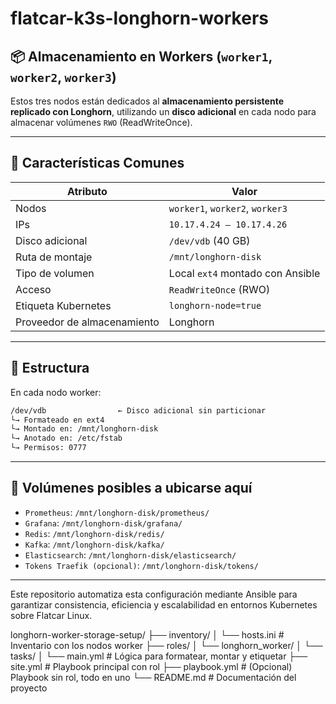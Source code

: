 # flatcar-k3s-longhorn-workers

## 📦 Almacenamiento en Workers (`worker1`, `worker2`, `worker3`)

Estos tres nodos están dedicados al **almacenamiento persistente replicado con Longhorn**, utilizando un **disco adicional** en cada nodo para almacenar volúmenes `RWO` (ReadWriteOnce).

---

## 🧱 Características Comunes

| Atributo                  | Valor                           |
|---------------------------|----------------------------------|
| Nodos                     | `worker1`, `worker2`, `worker3`  |
| IPs                       | `10.17.4.24 – 10.17.4.26`         |
| Disco adicional           | `/dev/vdb` (40 GB)               |
| Ruta de montaje           | `/mnt/longhorn-disk`            |
| Tipo de volumen           | Local `ext4` montado con Ansible |
| Acceso                    | `ReadWriteOnce` (RWO)            |
| Etiqueta Kubernetes       | `longhorn-node=true`             |
| Proveedor de almacenamiento | Longhorn                       |

---

## 📁 Estructura

En cada nodo worker:

```bash
/dev/vdb                ← Disco adicional sin particionar
└→ Formateado en ext4
└→ Montado en: /mnt/longhorn-disk
└→ Anotado en: /etc/fstab
└→ Permisos: 0777
```

---

## 💾 Volúmenes posibles a ubicarse aquí

- `Prometheus`: `/mnt/longhorn-disk/prometheus/`
- `Grafana`: `/mnt/longhorn-disk/grafana/`
- `Redis`: `/mnt/longhorn-disk/redis/`
- `Kafka`: `/mnt/longhorn-disk/kafka/`
- `Elasticsearch`: `/mnt/longhorn-disk/elasticsearch/`
- `Tokens Traefik (opcional)`: `/mnt/longhorn-disk/tokens/`

---

Este repositorio automatiza esta configuración mediante Ansible para garantizar consistencia, eficiencia y escalabilidad en entornos Kubernetes sobre Flatcar Linux.

longhorn-worker-storage-setup/
├── inventory/
│   └── hosts.ini                   # Inventario con los nodos worker
├── roles/
│   └── longhorn_worker/
│       └── tasks/
│           └── main.yml           # Lógica para formatear, montar y etiquetar
├── site.yml                       # Playbook principal con rol
├── playbook.yml                   # (Opcional) Playbook sin rol, todo en uno
└── README.md                      # Documentación del proyecto
